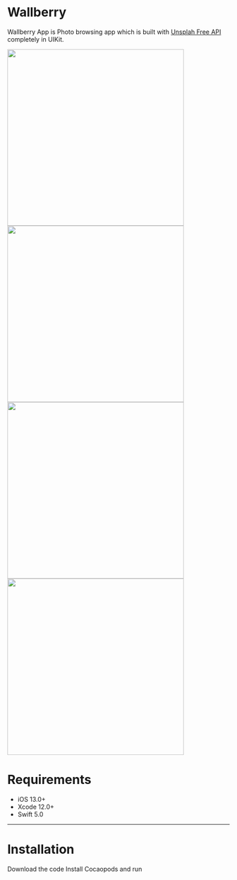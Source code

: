 # Wallberry
Wallberry App is Photo browsing app which is built with <a href="https://unsplash.com/documentation">Unsplah Free API</a> completely in UIKit.

<p align="row">
<img src="https://user-images.githubusercontent.com/73575643/151652890-f0bd24b6-b7c3-41c1-9a6a-47bb6a7aee11.PNG" width="400" >
 <img src="https://user-images.githubusercontent.com/73575643/151652944-e8358650-e7d8-4a1f-a0d7-d6cb642531e2.PNG" width="400" >
 <img src= "https://user-images.githubusercontent.com/73575643/151652950-d2535623-ee28-4a35-a35a-c95ec04133fc.PNG" width="400" >
<img src= "https://user-images.githubusercontent.com/73575643/151652953-2a18d0de-3e78-4053-b55f-6325b5ea71d6.PNG" width="400" >
</p>

# Requirements

- iOS 13.0+
- Xcode 12.0+
- Swift 5.0

---


# Installation
Download the code
Install Cocaopods and run
